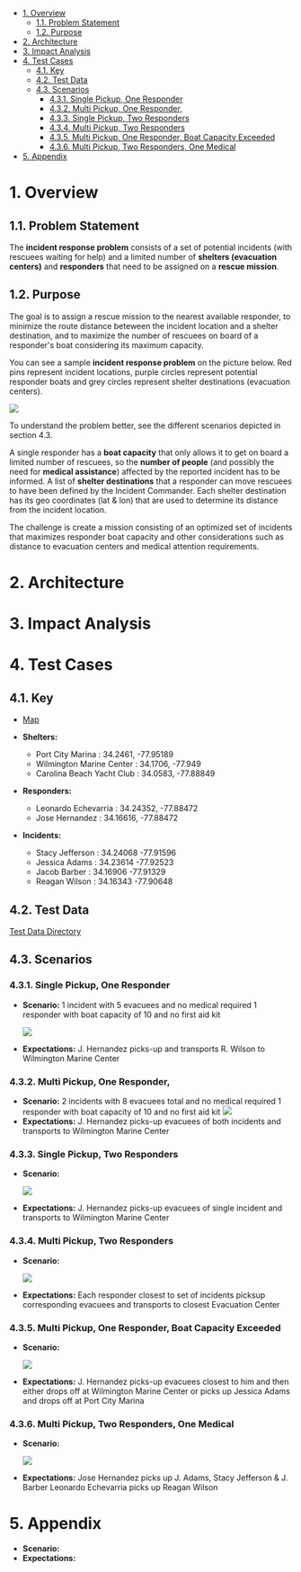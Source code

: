 - [1. Overview](#1-overview)
  - [1.1. Problem Statement](#11-problem-statement)
  - [1.2. Purpose](#12-purpose)
- [2. Architecture](#2-architecture)
- [3. Impact Analysis](#3-impact-analysis)
- [4. Test Cases](#4-test-cases)
  - [4.1. Key](#41-key)
  - [4.2. Test Data](#42-test-data)
  - [4.3. Scenarios](#43-scenarios)
    - [4.3.1. Single Pickup, One Responder](#431-single-pickup-one-responder)
    - [4.3.2. Multi Pickup, One Responder,](#432-multi-pickup-one-responder)
    - [4.3.3. Single Pickup, Two Responders](#433-single-pickup-two-responders)
    - [4.3.4. Multi Pickup, Two Responders](#434-multi-pickup-two-responders)
    - [4.3.5. Multi Pickup, One Responder, Boat Capacity Exceeded](#435-multi-pickup-one-responder-boat-capacity-exceeded)
    - [4.3.6. Multi Pickup, Two Responders, One Medical](#436-multi-pickup-two-responders-one-medical)
- [5. Appendix](#5-appendix)
  
# 1. Overview
## 1.1. Problem Statement

The **incident response problem** consists of a set of potential incidents (with rescuees waiting for help) and a limited number of **shelters (evacuation centers)** and **responders** that need to be assigned on a **rescue mission**. 

## 1.2. Purpose
The goal is to assign a rescue mission to the nearest available responder, to minimize the route distance beteween the incident location and a shelter destination, and to maximize the number of rescuees on board of a responder's boat considering its maximum capacity.

You can see a sample **incident response problem** on the picture below. Red pins  represent incident locations, purple circles represent potential responder boats and grey circles represent shelter destinations (evacuation centers).

![](images/scenario5.png)

To understand the problem better, see the different scenarios depicted in section 4.3.

A single responder has a **boat capacity** that only allows it to get on board a limited number of rescuees, so the **number of people** (and possibly the need for **medical assistance**) affected by the reported incident has to be informed. A list of **shelter destinations** that a responder can move rescuees to have been defined by the Incident Commander. Each shelter destination has its geo coordinates (lat & lon) that are used to determine its distance from the incident location.

The challenge is create a mission consisting of an optimized set of incidents that maximizes responder boat capacity and other considerations such as distance to evacuation centers and medical attention requirements. 

# 2. Architecture
# 3. Impact Analysis
# 4. Test Cases

## 4.1. Key
* [Map](https://www.google.com/maps/d/u/0/edit?hl=en&mid=1jHqK76mb6NUcxlomcNLDoVm9zXeu-ayB&ll=34.18821162394133%2C-77.9599111328125&z=12)

* **Shelters:**
  *    Port City Marina            :   34.2461, -77.95189
  *    Wilmington Marine Center    :   34.1706, -77.949
  *    Carolina Beach Yacht Club   :   34.0583, -77.88849

* **Responders:**
  *  Leonardo Echevarria         :    34.24352, -77.88472
  *  Jose Hernandez              :    34.16616, -77.88472

* **Incidents:**
  *  Stacy Jefferson             :   34.24068  -77.91596
  *  Jessica Adams               :   34.23614  -77.92523
  *  Jacob Barber                :   34.16906  -77.91329
  *  Reagan Wilson               :   34.16343  -77.90648

## 4.2. Test Data

[Test Data Directory](../src/test/resources/scenario1)


## 4.3. Scenarios


### 4.3.1. Single Pickup, One Responder

* **Scenario:**
  1 incident with 5 evacuees and no medical required
  1 responder with boat capacity of 10 and no first aid kit

  ![](images/scenario1.png)

* **Expectations:**
  J. Hernandez picks-up and transports R. Wilson to Wilmington Marine Center


### 4.3.2. Multi Pickup, One Responder, 
* **Scenario:**
  2 incidents with 8 evacuees total and no medical required
  1 responder with boat capacity of 10 and no first aid kit
  ![](images/scenario2.png)
* **Expectations:**
  J. Hernandez picks-up evacuees of both incidents and transports to Wilmington Marine Center
  
### 4.3.3. Single Pickup, Two Responders
* **Scenario:**

    ![](images/scenario3.png)
    
* **Expectations:**
  J. Hernandez picks-up evacuees of single incident and transports to Wilmington Marine Center
  
### 4.3.4. Multi Pickup, Two Responders
* **Scenario:**

  ![](images/scenario4.png)
  
* **Expectations:**
  Each responder closest to set of incidents picksup corresponding evacuees and transports to closest Evacuation Center
  
### 4.3.5. Multi Pickup, One Responder, Boat Capacity Exceeded
* **Scenario:**

  ![](images/scenario5.png)
  
* **Expectations:**
  J. Hernandez picks-up evacuees closest to him and then either drops off at Wilmington Marine Center or picks up Jessica Adams and drops off at Port City Marina
  
### 4.3.6. Multi Pickup, Two Responders, One Medical
* **Scenario:**

    ![](images/scenario4.png)
    
* **Expectations:**
  Jose Hernandez picks up J. Adams, Stacy Jefferson & J. Barber
  Leonardo Echevarria picks up Reagan Wilson

# 5. Appendix
* **Scenario:**
* **Expectations:**



